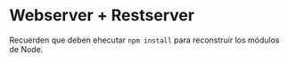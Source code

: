 # Webserver + Restserver

Recuerden que deben ehecutar ```npm install``` para reconstruir los
módulos de Node.
